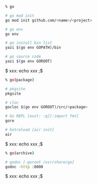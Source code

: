 ```sh
% go

# go mod init
go mod init github.com/<name>/<project>

# go env
go env

# go install bin list
yazi $(go env GOPATH)/bin

# go source code
yazi $(go env GOROOT)
```

$ xxx: echo xxx
;$

```sh
% go(package)

# pkgsite
pkgsite

# cloc
gocloc $(go env GOROOT)/src/<package>

# Go REPL [exit: :q][:import fmt]
gore

# hotreload [air init]
air
```

$ xxx: echo xxx
;$

```sh
% go(archive)

# godoc [-goroot /usr/share/go]
godoc -http :8000
```

$ xxx: echo xxx
;$

